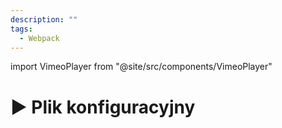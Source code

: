 ```yaml
---
description: ""
tags:
  - Webpack
---
```


import VimeoPlayer from "@site/src/components/VimeoPlayer"

# ▶️ Plik konfiguracyjny

<VimeoPlayer videoId="321503072" />

